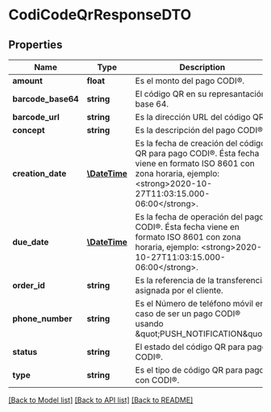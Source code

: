 # CodiCodeQrResponseDTO

## Properties
Name | Type | Description | Notes
------------ | ------------- | ------------- | -------------
**amount** | **float** | Es el monto del pago CODI®. | [optional] 
**barcode_base64** | **string** | El código QR en su represantación base 64. | [optional] 
**barcode_url** | **string** | Es la dirección URL del código QR. | [optional] 
**concept** | **string** | Es la descripción del pago CODI®. | [optional] 
**creation_date** | [**\DateTime**](\DateTime.md) | Es la fecha de creación del código QR para pago CODI®. Ésta fecha viene en formato ISO 8601 con zona horaria, ejemplo: &lt;strong&gt;2020-10-27T11:03:15.000-06:00&lt;/strong&gt;. | [optional] 
**due_date** | [**\DateTime**](\DateTime.md) | Es la fecha de operación del pago CODI®. Ésta fecha viene en formato ISO 8601 con zona horaria, ejemplo: &lt;strong&gt;2020-10-27T11:03:15.000-06:00&lt;/strong&gt;. | [optional] 
**order_id** | **string** | Es la referencia de la transferencia asignada por el cliente. | [optional] 
**phone_number** | **string** | Es el Número de teléfono móvil en caso de ser un pago CODI® usando \&quot;PUSH_NOTIFICATION\&quot;. | [optional] 
**status** | **string** | El estado del código QR para pago CODI®. | [optional] 
**type** | **string** | Es el tipo de código QR para pago con CODI®. | [optional] 

[[Back to Model list]](../../README.md#documentation-for-models) [[Back to API list]](../../README.md#documentation-for-api-endpoints) [[Back to README]](../../README.md)

